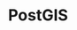 ---
title: PostGIS
categories:
  - relational-database
docs:
  - id: java
    url: https://java.testcontainers.org/modules/databases/postgres/
    example: |
      ```java
      var image = DockerImageName.parse("postgis/postgis:12-3.0")
          .asCompatibleSubstituteFor("postgres");
      var postgis = new PostgreSQLContainer<>(image);
      postgis.start();
      ```
  - id: go
    url: https://golang.testcontainers.org/modules/postgres/
    example: |
      ```go
      postgisContainer, err := postgres.RunContainer(ctx,
        testcontainers.WithImage("postgis/postgis:12-3.0"),
        postgres.WithDatabase("test"),
        postgres.WithUsername("user"),
        postgres.WithPassword("password"),
      )
      ```
  - id: dotnet
    url: https://www.nuget.org/packages/Testcontainers.PostgreSql
    example: |
      ```csharp
      var postgisContainer = new PostgreSqlBuilder()
        .WithImage("postgis/postgis:12-3.0")
        .Build();
      postgisContainer.StartAsync();
      ```
  - id: nodejs
    url: https://node.testcontainers.org/modules/postgresql/
    example: |
      ```javascript
      const container = await new PostgreSqlContainer(image = "postgis/postgis:12-3.0").start();
      ```
description: |
  PostGIS extends the capabilities of the PostgreSQL relational database by adding support for storing, indexing, and querying geospatial data.
---